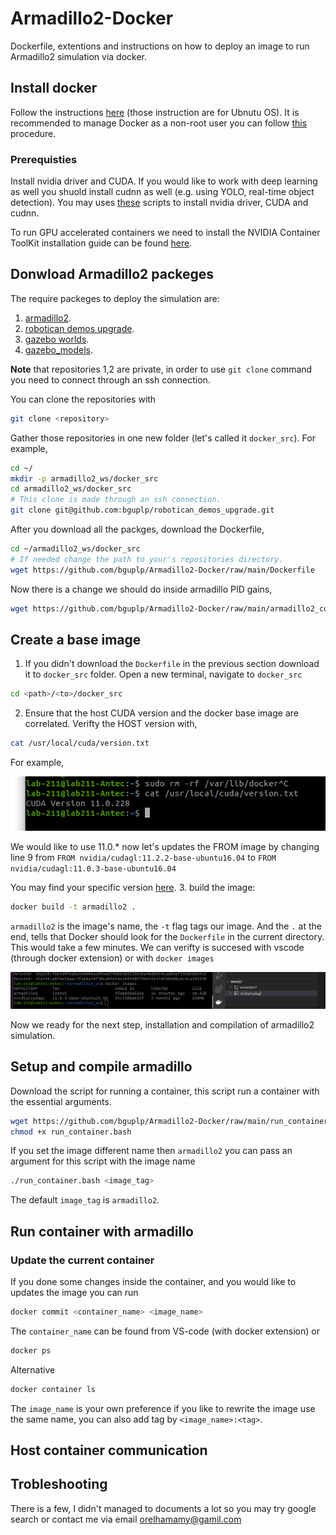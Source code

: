 # Armadillo2-Docker
Dockerfile, extentions and instructions on how to deploy an image to run Armadillo2 simulation via docker.

## Install docker
Follow the instructions [here](https://docs.docker.com/engine/install/ubuntu/) (those instruction are for Ubnutu OS).
It is recommended to manage Docker as a non-root user you can follow [this](https://docs.docker.com/engine/install/linux-postinstall/) procedure.
 

### Prerequisties
Install nvidia driver and CUDA. If you would like to work with deep learning as well you shuold install cudnn as well (e.g. using YOLO, real-time object detection).
You may uses [these](https://github.com/TalFeiner/bash_tools) scripts to install nvidia driver, CUDA and cudnn.

To run GPU accelerated containers we need to install the NVIDIA Container ToolKit installation guide can be found [here](https://docs.nvidia.com/datacenter/cloud-native/container-toolkit/install-guide.html#installing-on-ubuntu-and-debian).

## Donwload Armadillo2 packeges
The require packeges to deploy the simulation are: 
1. [armadillo2](https://github.com/bguplp/armadillo).
2. [robotican demos upgrade](https://github.com/bguplp/robotican_demos_upgrade).
3. [gazebo worlds](https://github.com/bguplp/gazebo_worlds).
4. [gazebo_models](https://github.com/robotican/gazebo_models.git).

**Note** that repositories 1,2 are private, in order to use `git clone` command you need to connect through an ssh connection. 

You can clone the repositories with
```bash
git clone <repository>
```
Gather those repositories in one new folder (let's called it `docker_src`). For example,
```bash
cd ~/
mkdir -p armadillo2_ws/docker_src
cd armadillo2_ws/docker_src
# This clone is made through an ssh connection.
git clone git@github.com:bguplp/robotican_demos_upgrade.git
```

After you download all the packges, download the Dockerfile,
```bash
cd ~/armadillo2_ws/docker_src 
# If needed change the path to your's repositories directory.
wget https://github.com/bguplp/Armadillo2-Docker/raw/main/Dockerfile
```
Now there is a change we should do inside armadillo PID gains,
```bash
wget https://github.com/bguplp/Armadillo2-Docker/raw/main/armadillo2_control_gazebo.yaml && mv armadillo2_control_gazebo.yaml armadillo/armadillo2_control/config/
```

## Create a base image

1. If you didn't download the `Dockerfile` in the previous section download it to `docker_src` folder. Open a new terminal, navigate to `docker_src`
```bash
cd <path>/<to>/docker_src
```
2. Ensure that the host CUDA version and the docker base image are correlated. Verifty the HOST version with, 
```bash
cat /usr/local/cuda/version.txt
```
For example,

![alt text](https://github.com/bguplp/Armadillo2-Docker/blob/main/images/cuda_version.png)

We would like to use 11.0.* now let's updates the FROM image by changing line 9 from `FROM nvidia/cudagl:11.2.2-base-ubuntu16.04` to `FROM nvidia/cudagl:11.0.3-base-ubuntu16.04`

You may find your specific version [here](https://hub.docker.com/r/nvidia/cudagl/tags).
3. build the image:
```bash
docker build -t armadillo2 . 
```
`armadillo2` is the image's name, the `-t` flag tags our image. And the `.` at the end, tells that Docker should look for the `Dockerfile` in the current directory. This would take a few minutes. We can verifty is succesed with vscode (through docker extension) or with `docker images`

![alt text](https://github.com/bguplp/Armadillo2-Docker/blob/main/images/images_list.png)

Now we ready for the next step, installation and compilation of armadillo2 simulation.

## Setup and compile armadillo

Download the script for running a container, this script run a container with the essential arguments.
```bash 
wget https://github.com/bguplp/Armadillo2-Docker/raw/main/run_container.bash
chmod +x run_container.bash 
```
If you set the image different name then `armadillo2` you can pass an argument for this script with the image name
```bash 
./run_container.bash <image_tag>
```
The default `image_tag` is `armadillo2`.

## Run container with armadillo

### Update the current container
If you done some changes inside the container, and you would like to updates the image you can run
```bash
docker commit <container_name> <image_name>
```
The `container_name` can be found from VS-code (with docker extension) or
```bash
docker ps
```
Alternative 
```bash
docker container ls
```
The `image_name` is your own preference if you like to rewrite the image use the same name, you can also add tag by `<image_name>:<tag>`.
## Host container communication

## Trobleshooting
There is a few, I didn't managed to documents a lot so you may try google search or contact me via email [orelhamamy@gamil.com](mailto:orelhamamy@gamil.com "[github]%20Armadillo2%20Docker")
